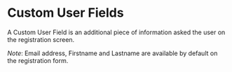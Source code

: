 # Custom User Fields

A Custom User Field is an additional piece of information asked the user on the registration screen.

*Note*: Email address, Firstname and Lastname are available by default on the registration form.

